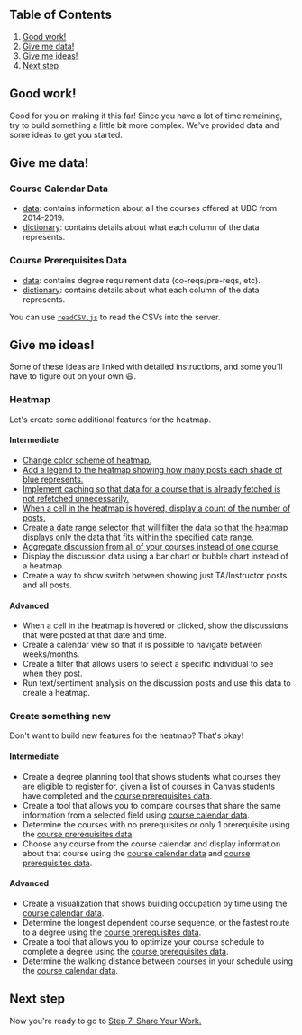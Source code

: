## Table of Contents
1. [Good work!](#good-work)
1. [Give me data!](#give-me-data)
1. [Give me ideas!](#give-me-ideas)
1. [Next step](#next-step)

## Good work!
Good for you on making it this far! Since you have a lot of time remaining, try to build something a little bit more complex. We've provided data and some ideas to get you started.

## Give me data!
### Course Calendar Data
* [data](https://drive.google.com/file/d/1iDTUJBfK_HF1yET7jz5cWxgTqDS6nRRl/view?usp=sharing): contains information about all the courses offered at UBC from 2014-2019.
* [dictionary](./course-calendar-data-dictionary.md): contains details about what each column of the data represents.

### Course Prerequisites Data
* [data](https://drive.google.com/file/d/1Ey3QdAvNUjhHzxK__VYOgg08XMIO1aab/view?usp=sharing): contains degree requirement data (co-reqs/pre-reqs, etc).
* [dictionary](./degree-requirements-data-dictionary.md): contains details about what each column of the data represents.

You can use [`readCSV.js`](./backend/readCSV.js) to read the CSVs into the server.

## Give me ideas!
Some of these ideas are linked with detailed instructions, and some you'll have to figure out on your own :smiley:.

### Heatmap
Let's create some additional features for the heatmap.

#### Intermediate
* [Change color scheme of heatmap.](./_ideas/heatmap/intermediate/change-colour.md)
* [Add a legend to the heatmap showing how many posts each shade of blue represents.](./_ideas/heatmap/intermediate/add-legend.md)
* [Implement caching so that data for a course that is already fetched is not refetched unnecessarily.](./_ideas/heatmap/intermediate/implement-caching.md)
* [When a cell in the heatmap is hovered, display a count of the number of posts.](./_ideas/heatmap/intermediate/cell-hover-count.md)
* [Create a date range selector that will filter the data so that the heatmap displays only the data that fits within the specified date range.](./_ideas/heatmap/intermediate/date-range.md)
* [Aggregate discussion from all of your courses instead of one course.](./_ideas/heatmap/intermediate/aggregate-discussions.md)
* Display the discussion data using a bar chart or bubble chart instead of a heatmap.
* Create a way to show switch between showing just TA/Instructor posts and all posts.

#### Advanced
* When a cell in the heatmap is hovered or clicked, show the discussions that were posted at that date and time.
* Create a calendar view so that it is possible to navigate between weeks/months.
* Create a filter that allows users to select a specific individual to see when they post.
* Run text/sentiment analysis on the discussion posts and use this data to create a heatmap.

### Create something new
Don't want to build new features for the heatmap? That's okay!

#### Intermediate
* Create a degree planning tool that shows students what courses they are eligible to register for, given a list of courses in Canvas students have completed and the [course prerequisites data](#give-me-data).
* Create a tool that allows you to compare courses that share the same information from a selected field using [course calendar data](#give-me-data).
* Determine the courses with no prerequisites or only 1 prerequisite using the [course prerequisites data](#give-me-data).
* Choose any course from the course calendar and display information about that course using the [course calendar data](#give-me-data) and [course prerequisites data](#give-me-data).

#### Advanced
* Create a visualization that shows building occupation by time using the [course calendar data](#give-me-data).
* Determine the longest dependent course sequence, or the fastest route to a degree using the [course prerequisites data](#give-me-data).
* Create a tool that allows you to optimize your course schedule to complete a degree using the [course prerequisites data](#give-me-data).
* Determine the walking distance between courses in your schedule using the [course calendar data](#give-me-data).

## Next step
Now you're ready to go to [Step 7: Share Your Work.](7-Share-Your-Work.md)
